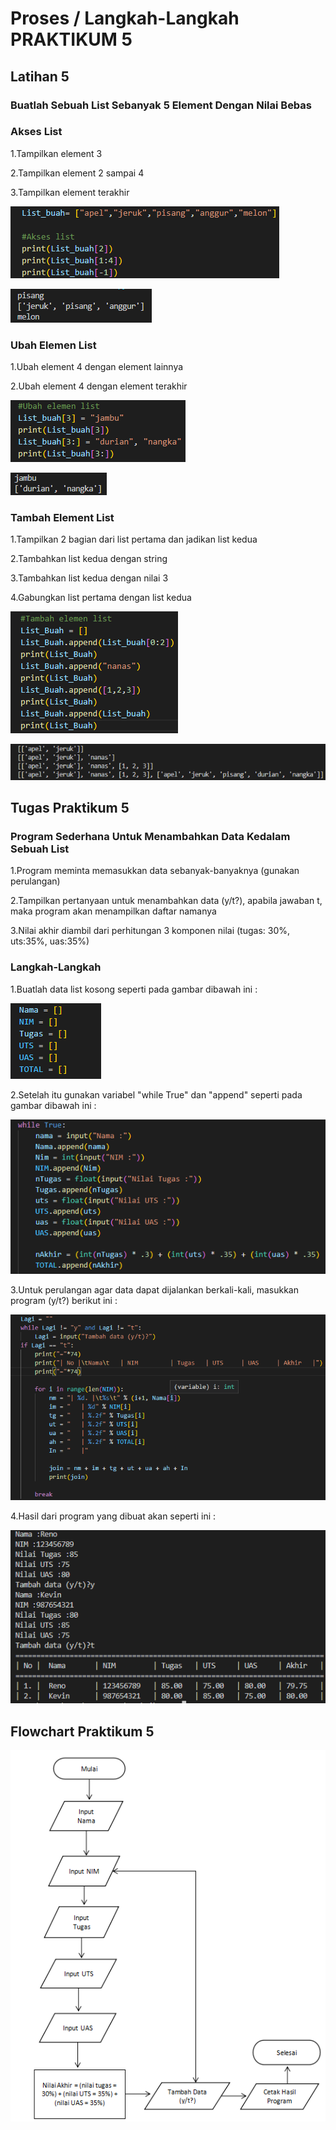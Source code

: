 # Proses / Langkah-Langkah PRAKTIKUM 5

## Latihan 5
### Buatlah Sebuah List Sebanyak 5 Element Dengan Nilai Bebas

### Akses List
1.Tampilkan element 3

2.Tampilkan element 2 sampai 4

3.Tampilkan element terakhir

![foto1](foto/foto1.png)

![foto2](foto/foto2.png)
### Ubah Elemen List
1.Ubah element 4 dengan element lainnya

2.Ubah element 4 dengan element terakhir

![foto3](foto/foto3.png)

![foto4](foto/foto4.png)
### Tambah Element List
1.Tampilkan 2 bagian dari list pertama dan jadikan list kedua 

2.Tambahkan list kedua dengan string

3.Tambahkan list kedua dengan nilai 3

4.Gabungkan list pertama dengan list kedua

![foto5](foto/foto5.png)

![foto6](foto/foto6.png)
## Tugas Praktikum 5
### Program Sederhana Untuk Menambahkan Data Kedalam Sebuah List
1.Program meminta memasukkan data sebanyak-banyaknya (gunakan perulangan)

2.Tampilkan pertanyaan untuk menambahkan data (y/t?), apabila jawaban t, maka program akan menampilkan daftar namanya

3.Nilai akhir diambil dari perhitungan 3 komponen nilai (tugas: 30%, uts:35%, uas:35%)
### Langkah-Langkah
1.Buatlah data list kosong seperti pada gambar dibawah ini :

![foto7](foto/foto7.png)

2.Setelah itu gunakan variabel "while True" dan "append" seperti pada gambar dibawah ini :

![foto8](foto/foto8.png)

3.Untuk perulangan agar data dapat dijalankan berkali-kali, masukkan program (y/t?) berikut ini :

![foto9](foto/foto9.png)

4.Hasil dari program yang dibuat akan seperti ini :

![foto10](foto/foto10.png)

## Flowchart Praktikum 5

![foto11](foto/foto11.png)
